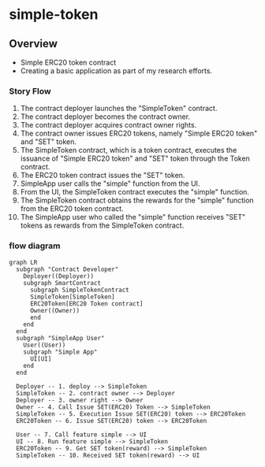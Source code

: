 # simple-token

## Overview

- Simple ERC20 token contract
- Creating a basic application as part of my research efforts.

### Story Flow

1. The contract deployer launches the "SimpleToken" contract.
2. The contract deployer becomes the contract owner.
3. The contract deployer acquires contract owner rights.
4. The contract owner issues ERC20 tokens, namely "Simple ERC20 token" and "SET" token.
5. The SimpleToken contract, which is a token contract, executes the issuance of "Simple ERC20 token" and "SET" token through the Token contract.
6. The ERC20 token contract issues the "SET" token.
7. SimpleApp user calls the "simple" function from the UI.
8. From the UI, the SimpleToken contract executes the "simple" function.
9. The SimpleToken contract obtains the rewards for the "simple" function from the ERC20 token contract.
10. The SimpleApp user who called the "simple" function receives "SET" tokens as rewards from the SimpleToken contract.

### flow diagram

```mermaid
graph LR
  subgraph "Contract Developer"
    Deployer((Deployer))
    subgraph SmartContract
      subgraph SimpleTokenContract
      SimpleToken[SimpleToken]
      ERC20Token[ERC20 Token contract]
      Owner((Owner))
      end
    end
  end
  subgraph "SimpleApp User"
    User((User))
    subgraph "Simple App"
      UI[UI]
    end
  end

  Deployer -- 1. deploy --> SimpleToken
  SimpleToken -- 2. contract owner --> Deployer
  Deployer -- 3. owner right --> Owner
  Owner -- 4. Call Issue SET(ERC20) Token --> SimpleToken
  SimpleToken -- 5. Execution Issue SET(ERC20) token --> ERC20Token
  ERC20Token -- 6. Issue SET(ERC20) token --> ERC20Token

  User -- 7. Call feature simple --> UI
  UI -- 8. Run feature simple --> SimpleToken
  ERC20Token -- 9. Get SET token(reward) --> SimpleToken
  SimpleToken -- 10. Received SET token(reward) --> UI
```
